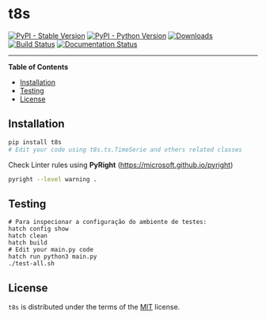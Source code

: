 # t8s

[![PyPI - Stable Version](https://img.shields.io/pypi/v/t8s.svg)](https://pypi.org/project/t8s)
[![PyPI - Python Version](https://img.shields.io/pypi/pyversions/t8s.svg)](https://pypi.org/project/t8s)
[![Downloads](https://img.shields.io/pypi/dm/t8s)](https://pypistats.org/packages/t8s)
[![Build Status](https://github.com/joao-parana/t8s/actions/workflows/test.yml/badge.svg)](https://github.com/joao-parana/t8s/actions)
[![Documentation Status](https://readthedocs.org/projects/t8s/badge/?version=latest)](https://t8s.readthedocs.io/en/latest/?badge=latest)

-----

**Table of Contents**

- [Installation](#installation)
- [Testing](#testing)
- [License](#license)

## Installation

```bash
pip install t8s
# Edit your code using t8s.ts.TimeSerie and others related classes
```

Check Linter rules using **PyRight** (https://microsoft.github.io/pyright)

```bash
pyright --level warning .
```

## Testing

```batch
# Para inspecionar a configuração do ambiente de testes:
hatch config show
hatch clean
hatch build
# Edit your main.py code
hatch run python3 main.py
./test-all.sh
```

## License

`t8s` is distributed under the terms of the [MIT](https://spdx.org/licenses/MIT.html) license.
